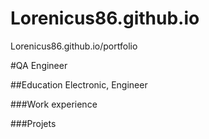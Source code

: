 # Lorenicus86.github.io
Lorenicus86.github.io/portfolio

#QA Engineer

##Education
Electronic, Engineer

###Work experience

###Projets

